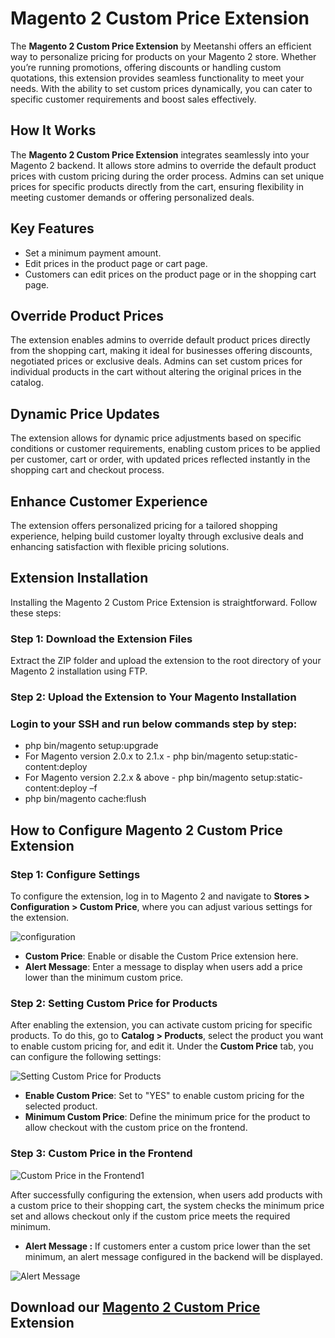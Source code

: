 # **Magento 2 Custom Price Extension**

The **Magento 2 Custom Price Extension** by Meetanshi offers an efficient way to personalize pricing for products on your Magento 2 store. Whether you’re running promotions, offering discounts or handling custom quotations, this extension provides seamless functionality to meet your needs. With the ability to set custom prices dynamically, you can cater to specific customer requirements and boost sales effectively.

## **How It Works**

The **Magento 2 Custom Price Extension** integrates seamlessly into your Magento 2 backend. It allows store admins to override the default product prices with custom pricing during the order process. Admins can set unique prices for specific products directly from the cart, ensuring flexibility in meeting customer demands or offering personalized deals.

## **Key Features**

* Set a minimum payment amount.  
* Edit prices in the product page or cart page.  
* Customers can edit prices on the product page or in the shopping cart page.

## **Override Product Prices**

The extension enables admins to override default product prices directly from the shopping cart, making it ideal for businesses offering discounts, negotiated prices or exclusive deals. Admins can set custom prices for individual products in the cart without altering the original prices in the catalog.

## **Dynamic Price Updates**

The extension allows for dynamic price adjustments based on specific conditions or customer requirements, enabling custom prices to be applied per customer, cart or order, with updated prices reflected instantly in the shopping cart and checkout process.

## **Enhance Customer Experience**

The extension offers personalized pricing for a tailored shopping experience, helping build customer loyalty through exclusive deals and enhancing satisfaction with flexible pricing solutions.

## **Extension Installation**

Installing the Magento 2 Custom Price Extension is straightforward. Follow these steps:

### **Step 1: Download the Extension Files**

Extract the ZIP folder and upload the extension to the root directory of your Magento 2 installation using FTP.

### **Step 2: Upload the Extension to Your Magento Installation**

### Login to your SSH and run below commands step by step:

* php bin/magento setup:upgrade  
* For Magento version 2.0.x to 2.1.x \- php bin/magento setup:static-content:deploy  
* For Magento version 2.2.x & above \- php bin/magento setup:static-content:deploy –f  
* php bin/magento cache:flush

## **How to Configure Magento 2 Custom Price Extension**

### **Step 1: Configure Settings**

To configure the extension, log in to Magento 2 and navigate to **Stores \> Configuration \> Custom Price**, where you can adjust various settings for the extension.

![configuration](https://github.com/user-attachments/assets/7c6025c3-5d5b-466a-827d-0ca867f3720b)

* **Custom Price**: Enable or disable the Custom Price extension here.  
* **Alert Message**: Enter a message to display when users add a price lower than the minimum custom price.

### **Step 2: Setting Custom Price for Products**

After enabling the extension, you can activate custom pricing for specific products. To do this, go to **Catalog \> Products**, select the product you want to enable custom pricing for, and edit it. Under the **Custom Price** tab, you can configure the following settings:

![Setting Custom Price for Products](https://github.com/user-attachments/assets/f57b3d9c-5771-473e-8409-11984bdac61f)

* **Enable Custom Price**: Set to "YES" to enable custom pricing for the selected product.  
* **Minimum Custom Price**: Define the minimum price for the product to allow checkout with the custom price on the frontend.

### **Step 3: Custom Price in the Frontend**

![Custom Price in the Frontend1](https://github.com/user-attachments/assets/2b6749a8-137a-407e-aaa6-34b696eddb99)

After successfully configuring the extension, when users add products with a custom price to their shopping cart, the system checks the minimum price set and allows checkout only if the custom price meets the required minimum.

* **Alert Message :** If customers enter a custom price lower than the set minimum, an alert message configured in the backend will be displayed.

![Alert Message](https://github.com/user-attachments/assets/5068cce7-1857-4eef-819c-608998322d4f)

## Download our [Magento 2 Custom Price](https://meetanshi.com/magento-2-custom-price.html) Extension
